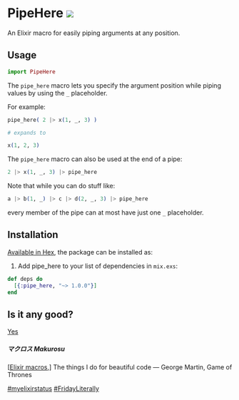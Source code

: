 # PipeHere <a href="https://travis-ci.org/vic/pipe_here"><img src="https://travis-ci.org/vic/pipe_here.svg"></a>

An Elixir macro for easily piping arguments at any position.

## Usage

```elixir
import PipeHere
```

The `pipe_here` macro lets you specify the argument position
while piping values by using the `_` placeholder.

For example:

```elixir
pipe_here( 2 |> x(1, _, 3) )

# expands to

x(1, 2, 3)
```

The `pipe_here` macro can also be used at the end of a pipe:

```elixir
2 |> x(1, _, 3) |> pipe_here
```

Note that while you can do stuff like:

```elixir
a |> b(1, _) |> c |> d(2, _, 3) |> pipe_here
```

every member of the pipe can at most have just one `_` placeholder.


## Installation

[Available in Hex](https://hex.pm/packages/pipe_here), the package can be installed as:

  1. Add pipe_here to your list of dependencies in `mix.exs`:

```elixir
def deps do
  [{:pipe_here, "~> 1.0.0"}]
end
```

## Is it any good?

[Yes](https://news.ycombinator.com/item?id=3067434)

##### マクロス Makurosu

[[Elixir macros](https://github.com/h4cc/awesome-elixir#macros),] The things I do for beautiful code
― George Martin, Game of Thrones

[#myelixirstatus](https://twitter.com/hashtag/myelixirstatus?src=hash)
[#FridayLiterally](http://futurice.com/blog/friday-literally)
